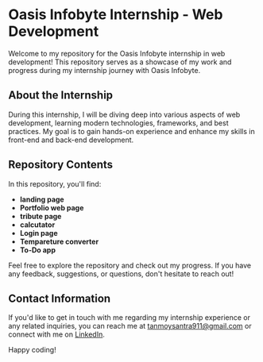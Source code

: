 # Oasis Infobyte Internship - Web Development

Welcome to my repository for the Oasis Infobyte internship in web development! This repository serves as a showcase of my work and progress during my internship journey with Oasis Infobyte.

## About the Internship

During this internship, I will be diving deep into various aspects of web development, learning modern technologies, frameworks, and best practices. My goal is to gain hands-on experience and enhance my skills in front-end and back-end development.

## Repository Contents

In this repository, you'll find:

- **landing page** 
- **Portfolio web page** 
- **tribute page**
- **calcutator** 
- **Login page** 
- **Tempareture converter**
- **To-Do app** 

Feel free to explore the repository and check out my progress. If you have any feedback, suggestions, or questions, don't hesitate to reach out!

## Contact Information

If you'd like to get in touch with me regarding my internship experience or any related inquiries, you can reach me at [tanmoysantra911@gmail.com](mailto:tanmoysantra911@gmail.com) or connect with me on [LinkedIn](www.linkedin.com/in/tanmoy-santra-986b32252/).

Happy coding!
